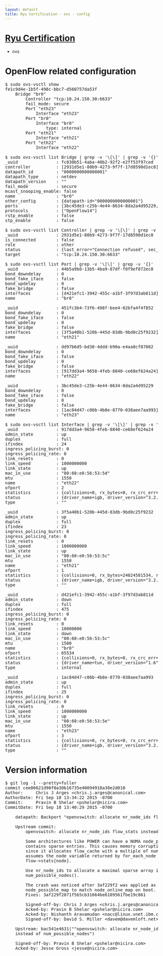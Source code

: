```yaml
---
layout: default
title: Ryu Certification - ovs - config
---
```

# [Ryu Certification](http://osrg.github.io/ryu/certification.html)
* ovs 

# OpenFlow related configuration
<pre>
$ sudo ovs-vsctl show
fe1c9d4e-1b5f-498c-bbc7-d560757da53f
    Bridge "br0"
        Controller "tcp:10.24.150.30:6633"
        fail_mode: secure
        Port "eth23"
            Interface "eth23"
        Port "br0"
            Interface "br0"
                type: internal
        Port "eth21"
            Interface "eth21"
        Port "eth22"
            Interface "eth22"

$ sudo ovs-vsctl list Bridge | grep -v '\[\]' | grep -v '{}'
_uuid               : fc830b51-4aba-40b2-92f2-e2ff53f97ced
controller          : [2931d5e1-80b9-4273-9f7f-17d8590d1ec8]
datapath_id         : "0000000000000001"
datapath_type       : netdev
datapath_version    : "<built-in>"
fail_mode           : secure
mcast_snooping_enable: false
name                : "br0"
other_config        : {datapath-id="0000000000000001"}
ports               : [3bc45de3-c25b-4e44-8634-8da2a4d95229, 44b5a9b0-13b5-4ba9-87df-f0f9ef872ec8, 451fc3b4-73f6-498f-bee4-02bfa4f4f852, dd97b6d5-bd38-4ddd-b90a-e4aa0cf87082]
protocols           : ["OpenFlow14"]
rstp_enable         : false
stp_enable          : false

$ sudo ovs-vsctl list Controller | grep -v '\[\]' | grep -v '{}'
_uuid               : 2931d5e1-80b9-4273-9f7f-17d8590d1ec8
is_connected        : false
role                : other
status              : {last_error="Connection refused", sec_since_disconnect="2", state=BACKOFF}
target              : "tcp:10.24.150.30:6633"

$ sudo ovs-vsctl list Port | grep -v '\[\]' | grep -v '{}'
_uuid               : 44b5a9b0-13b5-4ba9-87df-f0f9ef872ec8
bond_downdelay      : 0
bond_fake_iface     : false
bond_updelay        : 0
fake_bridge         : false
interfaces          : [d421efc1-3942-455c-a1bf-3f97d3ab811d]
name                : "br0"

_uuid               : 451fc3b4-73f6-498f-bee4-02bfa4f4f852
bond_downdelay      : 0
bond_fake_iface     : false
bond_updelay        : 0
fake_bridge         : false
interfaces          : [3f5a40b1-520b-445d-83db-9bd0c25f9232]
name                : "eth21"

_uuid               : dd97b6d5-bd38-4ddd-b90a-e4aa0cf87082
bond_downdelay      : 0
bond_fake_iface     : false
bond_updelay        : 0
fake_bridge         : false
interfaces          : [917dd3a4-9658-4feb-8840-ce68ef624a24]
name                : "eth22"

_uuid               : 3bc45de3-c25b-4e44-8634-8da2a4d95229
bond_downdelay      : 0
bond_fake_iface     : false
bond_updelay        : 0
fake_bridge         : false
interfaces          : [1ac84d47-c06b-4b8e-8770-038aee7aa993]
name                : "eth23"

$ sudo ovs-vsctl list Interface | grep -v '\[\]' | grep -v '{}'
_uuid               : 917dd3a4-9658-4feb-8840-ce68ef624a24
admin_state         : up
duplex              : full
ifindex             : 24
ingress_policing_burst: 0
ingress_policing_rate: 0
link_resets         : 0
link_speed          : 1000000000
link_state          : up
mac_in_use          : "00:60:e0:56:53:5d"
mtu                 : 1550
name                : "eth22"
ofport              : 2
statistics          : {collisions=0, rx_bytes=0, rx_crc_err=0, rx_dropped=0, rx_errors=0, rx_frame_err=0, rx_over_err=0, rx_packets=0, tx_bytes=18089315792, tx_dropped=0, tx_errors=0, tx_packets=12064077}
status              : {driver_name=igb, driver_version="3.2.10-k", firmware_version="2.10-9"}
type                : ""

_uuid               : 3f5a40b1-520b-445d-83db-9bd0c25f9232
admin_state         : up
duplex              : full
ifindex             : 23
ingress_policing_burst: 0
ingress_policing_rate: 0
link_resets         : 0
link_speed          : 1000000000
link_state          : up
mac_in_use          : "00:60:e0:56:53:5c"
mtu                 : 1550
name                : "eth21"
ofport              : 1
statistics          : {collisions=0, rx_bytes=24024581534, rx_crc_err=0, rx_dropped=0, rx_errors=0, rx_frame_err=0, rx_over_err=0, rx_packets=16026376, tx_bytes=0, tx_dropped=0, tx_errors=0, tx_packets=0}
status              : {driver_name=igb, driver_version="3.2.10-k", firmware_version="2.10-9"}
type                : ""

_uuid               : d421efc1-3942-455c-a1bf-3f97d3ab811d
admin_state         : down
duplex              : full
ifindex             : 475
ingress_policing_burst: 0
ingress_policing_rate: 0
link_resets         : 0
link_speed          : 10000000
link_state          : down
mac_in_use          : "00:60:e0:56:53:5c"
mtu                 : 1500
name                : "br0"
ofport              : 65534
statistics          : {collisions=0, rx_bytes=0, rx_crc_err=0, rx_dropped=0, rx_errors=0, rx_frame_err=0, rx_over_err=0, rx_packets=0, tx_bytes=0, tx_dropped=0, tx_errors=0, tx_packets=0}
status              : {driver_name=tun, driver_version="1.6", firmware_version="N/A"}
type                : internal

_uuid               : 1ac84d47-c06b-4b8e-8770-038aee7aa993
admin_state         : up
duplex              : full
ifindex             : 25
ingress_policing_burst: 0
ingress_policing_rate: 0
link_resets         : 0
link_speed          : 1000000000
link_state          : up
mac_in_use          : "00:60:e0:56:53:5e"
mtu                 : 1550
name                : "eth23"
ofport              : 3
statistics          : {collisions=0, rx_bytes=0, rx_crc_err=0, rx_dropped=0, rx_errors=0, rx_frame_err=0, rx_over_err=0, rx_packets=0, tx_bytes=1176922500, tx_dropped=0, tx_errors=0, tx_packets=784615}
status              : {driver_name=igb, driver_version="3.2.10-k", firmware_version="2.10-9"}
type                : ""
</pre>

# Version information
<pre>
$ git log -1 --pretty=fuller
commit cee06621d90f0a30b16735e40094918a38e2d010
Author:     Chris J Arges &lt;chris.j.arges@canonical.com&gt;
AuthorDate: Fri Sep 18 13:34:22 2015 -0700
Commit:     Pravin B Shelar &lt;pshelar@nicira.com&gt;
CommitDate: Fri Sep 18 13:40:29 2015 -0700

    datapath: Backport &quot;openvswitch: allocate nr_node_ids flow_stats instead of num_possible_nodes&quot;
    
    Upstream commit:
        openvswitch: allocate nr_node_ids flow_stats instead of num_possible_nodes
    
        Some architectures like POWER can have a NUMA node_possible_map that
        contains sparse entries. This causes memory corruption with openvswitch
        since it allocates flow_cache with a multiple of num_possible_nodes&#40;&#41; and
        assumes the node variable returned by for_each_node will index into
        flow-&gt;stats[node].
    
        Use nr_node_ids to allocate a maximal sparse array instead of
        num_possible_nodes&#40;&#41;.
    
        The crash was noticed after 3af229f2 was applied as it changed the
        node_possible_map to match node_online_map on boot.
        Fixes: 3af229f2071f5b5cb31664be6109561fbe19c861
    
        Signed-off-by: Chris J Arges &lt;chris.j.arges@canonical.com&gt;
        Acked-by: Pravin B Shelar &lt;pshelar@nicira.com&gt;
        Acked-by: Nishanth Aravamudan &lt;nacc@linux.vnet.ibm.com&gt;
        Signed-off-by: David S. Miller &lt;davem@davemloft.net&gt;
    
    Upstream: bac541e4631&#40;&quot;&quot;openvswitch: allocate nr_node_ids flow_stats
    instead of num_possible_nodes&quot;&#41;
    
    Signed-off-by: Pravin B Shelar &lt;pshelar@nicira.com&gt;
    Acked-by: Jesse Gross &lt;jesse@nicira.com&gt;
</pre>
